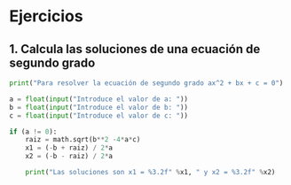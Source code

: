 # Ejercicios
## 1. Calcula las soluciones de una ecuación de segundo grado
```py
print("Para resolver la ecuación de segundo grado ax^2 + bx + c = 0")

a = float(input("Introduce el valor de a: "))
b = float(input("Introduce el valor de b: "))
c = float(input("Introduce el valor de c: "))

if (a != 0):
    raiz = math.sqrt(b**2 -4*a*c)
    x1 = (-b + raiz) / 2*a
    x2 = (-b - raiz) / 2*a

    print("Las soluciones son x1 = %3.2f" %x1, " y x2 = %3.2f" %x2)

```
